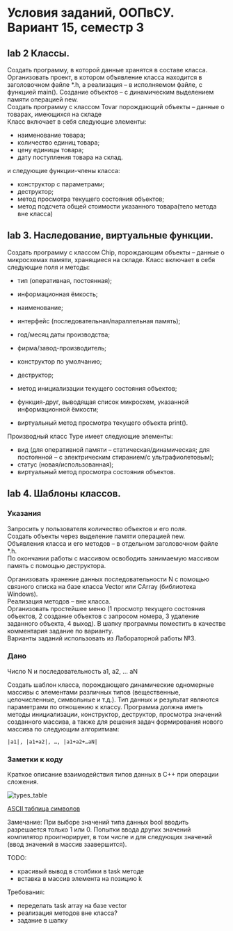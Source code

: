 # Условия заданий, ООПвСУ. Вариант 15, семестр 3  
## lab 2 Классы.
Создать программу, в которой данные хранятся в составе класса. Организовать проект, в котором объявление класса находится в заголовочном файле *.h, а реализация – в исполняемом файле, с функцией main(). Создание объектов – с динамическим выделением памяти операцией new.  
Создать программу с классом Tovar порождающий объекты – данные о товарах, имеющихся на складе  
Класс включает в себя следующие элементы:  
- наименование товара;  
- количество единиц товара;  
- цену единицы товара;  
- дату поступления товара на склад.  
 
и следующие функции-члены класса:  
- конструктор с параметрами;  
- деструктор;  
- метод просмотра текущего состояния объектов;  
- метод подсчета общей стоимости указанного товара(тело метода вне класса)  
## lab 3. Наследование, виртуальные функции.
Создать программу с классом Chip, порождающим объекты – данные о микросхемах памяти, хранящиеся на складе.
Класс включает в себя следующие поля и методы:
- тип (оперативная, постоянная);
- информационная ёмкость;
- наименование;
- интерфейс (последовательная/параллельная память);
- год/месяц даты производства;
- фирма/завод-производитель;

- конструктор по умолчанию;
- деструктор;
- метод инициализации текущего состояния объектов;
- функция-друг, выводящая список микросхем, указанной информационной ёмкости;
- виртуальный метод просмотра текущего объекта print().

Производный класс Type имеет следующие элементы:
- вид (для оперативной памяти – статическая/динамическая; для постоянной – с электрическим стиранием/с ультрафиолетовым);
- статус (новая/использованная);
- виртуальный метод просмотра состояния объектов.
## lab 4. Шаблоны классов.
### Указания
Запросить у пользователя количество объектов и его поля.  
Создать объекты через выделение памяти операцией new.  
Объявления класса и его методов – в отдельном заголовочном файле *.h.  
По окончании работы с массивом освободить занимаемую массивом память с помощью деструктора.

Организовать хранение данных последовательности N с помощью связного списка на базе класса Vector или CArray (библиотека Windows).  
Реализация методов – вне класса.  
Организовать простейшее меню (1 просмотр текущего состояния объектов, 2 создание объектов с запросом номера, 3 удаление заданного объекта, 4 выход).
В шапку программы поместить в качестве комментария задание по варианту.  
Варианты заданий использовать из Лабораторной работы №3.

### Дано
Число N и последовательность a1, a2, … aN

Создать шаблон класса, порождающего динамические одномерные массивы с элементами различных типов (вещественные, целочисленные, символьные и т.д.). Тип данных и результат являются параметрами по отношению к классу. Программа должна иметь методы инициализации, конструктор, деструктор, просмотра значений созданного массива, а также для решения задач формирования нового массива по следующим алгоритмам:
```
|a1|, |a1+a2|, …, |a1+a2+…aN|
```

### Заметки к коду
Краткое описание взаимодействия типов данных в C++ при операции сложения.

![types_table](https://user-images.githubusercontent.com/79749371/204663180-8d9f9243-e3b3-4365-bf84-82c01a0b64d2.png)

[ASCII таблица символов](https://snipp.ru/handbk/table-ascii)

Замечание: При выборе значений типа данных bool вводить разрешается только 1 или 0. Попытки ввода других значений компилятор проигнорирует, в том числе и для следующих значений (ввод значений в массив заавершится). 

TODO:
- красивый вывод в столбики в task методе
- вставка в массив элемента на позицию k

Требования:
- переделать task array на базе vector
- реализация методов вне класса?
- задание в шапку

